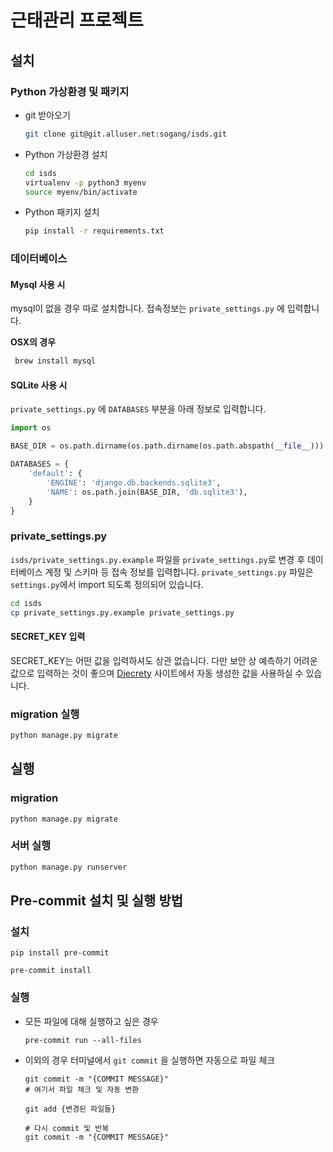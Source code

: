 # 근태관리 프로젝트

## 설치

### Python 가상환경 및 패키지

- git 받아오기

  ```bash
  git clone git@git.alluser.net:sogang/isds.git
  ```

- Python 가상환경 설치

  ```bash
  cd isds
  virtualenv -p python3 myenv
  source myenv/bin/activate
  ```

- Python 패키지 설치

  ```bash
  pip install -r requirements.txt
  ```



### 데이터베이스

#### Mysql 사용 시

 mysql이 없을 경우 따로 설치합니다. 접속정보는 `private_settings.py` 에 입력합니다.

**OSX의 경우**

```bash
 brew install mysql
```

#### SQLite 사용 시

`private_settings.py` 에 `DATABASES` 부분을 아래 정보로 입력합니다.

```python
import os

BASE_DIR = os.path.dirname(os.path.dirname(os.path.abspath(__file__)))

DATABASES = {
    'default': {
        'ENGINE': 'django.db.backends.sqlite3',
        'NAME': os.path.join(BASE_DIR, 'db.sqlite3'),
    }
}
```



### private_settings.py 

`isds/private_settings.py.example` 파일을 `private_settings.py`로 변경 후 데이터베이스 계정 및 스키마 등 접속 정보를 입력합니다. `private_settings.py` 파일은 `settings.py`에서 import 되도록 정의되어 있습니다.

```bash
cd isds
cp private_settings.py.example private_settings.py
```

#### SECRET_KEY 입력

SECRET_KEY는 어떤 값을 입력하셔도 상관 없습니다. 다만 보안 상 예측하기 어려운 값으로 입력하는 것이 좋으며 [Djecrety](https://djecrety.ir/) 사이트에서 자동 생성한 값을 사용하실 수 있습니다.



### migration 실행

```bash
python manage.py migrate
```



## 실행

### migration

```
python manage.py migrate
```

### 서버 실행

```bash
python manage.py runserver
```

## Pre-commit 설치 및 실행 방법
### 설치
```
pip install pre-commit
```
```
pre-commit install
```
### 실행
- 모든 파일에 대해 실행하고 싶은 경우
  ```
  pre-commit run --all-files
  ```
- 이외의 경우 터미널에서 ```git commit``` 을 실행하면 자동으로 파일 체크

  ```
  git commit -m "{COMMIT MESSAGE}"
  # 여기서 파일 체크 및 자동 변환
  
  git add {변경된 파일들}
  
  # 다시 commit 및 반복
  git commit -m "{COMMIT MESSAGE}"
  ```
